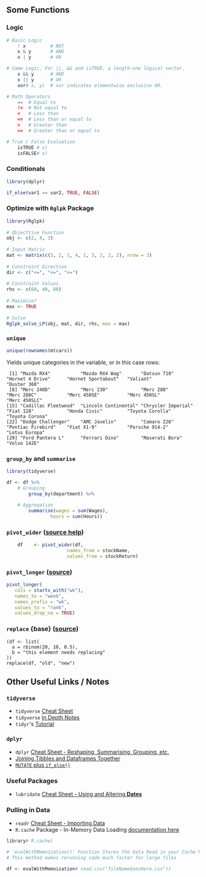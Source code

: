 ## Some Functions

### Logic
```r
# Basic Logic
	! x 		# NOT
	x & y		# AND
	x | y		# OR

# Same Logic, For ||, && and isTRUE, a length-one logical vector.
	x && y		# AND
	x || y		# OR
	xor# x, y)	# xor indicates elementwise exclusive OR.

# Math Operators
	== 	# Equal to
	!= 	# Not equal to
	< 	# Less than
	<= 	# Less than or equal to
	> 	# Greater than
	>= 	# Greater than or equal to

# True / False Evaluation
	isTRUE # x)
	isFALSE# x)
```

### Conditionals
```r
library(dplyr)

if_else(var1 >= var2, TRUE, FALSE)
```

### Optimize with `Rglpk` Package
```r
library(Rglpk)
	
# Objecttive Function
obj <- c(2, 4, 3)
	
# Input Matrix
mat <- matrix(c(3, 2, 1, 4, 1, 3, 2, 2, 2), nrow = 3)
	
# Constraint Direction
dir <- c("<=", "<=", "<=")
	
# Constraint Values
rhs <- c(60, 40, 80)
	
# Maximize?
max <- TRUE
	
# Solve
Rglpk_solve_LP(obj, mat, dir, rhs, max = max)
```

### `unique`
```r
unique(rownames(mtcars))
```

Yields unique categories in the variable, or in this case rows:

```
 [1] "Mazda RX4"           "Mazda RX4 Wag"       "Datsun 710"          "Hornet 4 Drive"      "Hornet Sportabout"   "Valiant"             "Duster 360"         
 [8] "Merc 240D"           "Merc 230"            "Merc 280"            "Merc 280C"           "Merc 450SE"          "Merc 450SL"          "Merc 450SLC"        
[15] "Cadillac Fleetwood"  "Lincoln Continental" "Chrysler Imperial"   "Fiat 128"            "Honda Civic"         "Toyota Corolla"      "Toyota Corona"      
[22] "Dodge Challenger"    "AMC Javelin"         "Camaro Z28"          "Pontiac Firebird"    "Fiat X1-9"           "Porsche 914-2"       "Lotus Europa"       
[29] "Ford Pantera L"      "Ferrari Dino"        "Maserati Bora"       "Volvo 142E"         
```

### `group_by` and `summarise`
```r
library(tidyverse)

df <- df %>%
	# Grouping
		group_by(department) %>%
	
	# Aggregation
		summarise(wages = sum(Wages),
				hours = sum(Hours))
```

### `pivot_wider` ([source help](https://tidyr.tidyverse.org/reference/pivot_wider.html))
```r
    df    <- pivot_wider(df, 
                      names_from = stockName, 
                      values_from = stockReturn)
```

### `pivot_longer` ([source](https://tidyr.tidyverse.org/reference/pivot_longer.html))
```r
pivot_longer(
   cols = starts_with("wk"),
   names_to = "week",
   names_prefix = "wk",
   values_to = "rank",
   values_drop_na = TRUE)
```


### `replace` {base} ([source](https://www.rdocumentation.org/packages/base/versions/3.6.2/topics/replace))
```{r}
(df <- list(
  a = rbinom(20, 10, 0.5),
  b = "this element needs replacing"
))
replace(df, "old", "new")

```

## Other Useful Links / Notes

### `tidyverse`
* `tidyverse` [Cheat Sheet](https://github.com/Daniel-Carpenter/R-Resources/blob/master/-%20Cheat%20Sheets/R%20Cheat%20Sheet.pdf)
* `tidyverse` [In Depth Notes](https://raw.githack.com/uo-ec607/lectures/master/05-tidyverse/html_document/05-tidyverse.html#tidyverse_basics)
* `tidyr`'s [Tutorial](https://cran.r-project.org/web/packages/tidyr/vignettes/tidy-data.html) 


### `dplyr`
* `dplyr` [Cheat Sheet - Reshaping, Summarising, Grouping, etc.](https://github.com/Daniel-Carpenter/R-Resources/blob/master/-%20Cheat%20Sheets/dplyr%20Cheat%20Sheet.pdf)
* [Joining Tibbles and Dataframes Together](https://rpubs.com/williamsurles/293454) 
* [`MUTATE` plus `if_else()`](https://rstudio-pubs-static.s3.amazonaws.com/116317_e6922e81e72e4e3f83995485ce686c14.html#/5)

### Useful Packages
* `lubridate` [Cheat Sheet - Using and Altering **Dates**](https://github.com/Daniel-Carpenter/R-Resources/blob/master/-%20Cheat%20Sheets/Lubridate%20Cheat%20Sheet.pdf)

### Pulling in Data
* `readr` [Cheat Sheet - Importing Data](https://github.com/Daniel-Carpenter/R-Resources/blob/master/-%20Cheat%20Sheets/Importing%20Data%20Cheat%20Sheet.pdf)
* `R.cache` Package - In-Memory Data Loading [documentation here](https://cran.r-project.org/web/packages/R.cache/R.cache.pdf)

```r
library# R.cache)

# 'evalWithMemoization()' Function Stores the Data Read in your Cache Memory
# This method makes rerunning code much faster for large files

df <- evalWithMemoization# read.csv("fileNameGoesHere.csv"))
	
````
